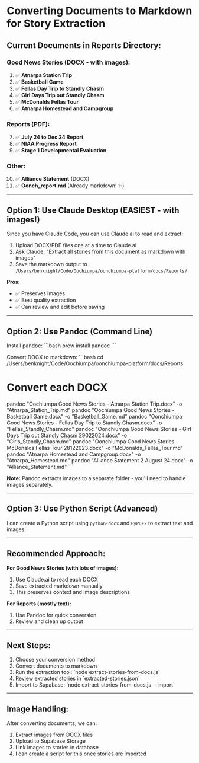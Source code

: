 # Converting Documents to Markdown for Story Extraction

## Current Documents in Reports Directory:

### Good News Stories (DOCX - with images):
1. ✅ **Atnarpa Station Trip**
2. ✅ **Basketball Game**
3. ✅ **Fellas Day Trip to Standly Chasm**
4. ✅ **Girl Days Trip out Standly Chasm**
5. ✅ **McDonalds Fellas Tour**
6. ✅ **Atnarpa Homestead and Campgroup**

### Reports (PDF):
7. ✅ **July 24 to Dec 24 Report**
8. ✅ **NIAA Progress Report**
9. ✅ **Stage 1 Developmental Evaluation**

### Other:
10. ✅ **Alliance Statement** (DOCX)
11. ✅ **Oonch_report.md** (Already markdown! ✨)

---

## Option 1: Use Claude Desktop (EASIEST - with images!)

Since you have Claude Code, you can use Claude.ai to read and extract:

1. Upload DOCX/PDF files one at a time to Claude.ai
2. Ask Claude: "Extract all stories from this document as markdown with images"
3. Save the markdown output to `/Users/benknight/Code/Oochiumpa/oonchiumpa-platform/docs/Reports/`

**Pros:**
- ✅ Preserves images
- ✅ Best quality extraction
- ✅ Can review and edit before saving

---

## Option 2: Use Pandoc (Command Line)

Install pandoc:
\`\`\`bash
brew install pandoc
\`\`\`

Convert DOCX to markdown:
\`\`\`bash
cd /Users/benknight/Code/Oochiumpa/oonchiumpa-platform/docs/Reports

# Convert each DOCX
pandoc "Oochiumpa Good News Stories - Atnarpa Station Trip.docx" -o "Atnarpa_Station_Trip.md"
pandoc "Oochiumpa Good News Stories - Basketball Game.docx" -o "Basketball_Game.md"
pandoc "Oonchiumpa Good News Stories - Fellas Day Trip to Standly Chasm.docx" -o "Fellas_Standly_Chasm.md"
pandoc "Oonchiumpa Good News Stories - Girl Days Trip out Standly Chasm 29022024.docx" -o "Girls_Standly_Chasm.md"
pandoc "Oonchiumpa Good News Stories - McDonalds Fellas Tour 28122023.docx" -o "McDonalds_Fellas_Tour.md"
pandoc "Atnarpa Homestead and Campgroup.docx" -o "Atnarpa_Homestead.md"
pandoc "Alliance Statement 2 August 24.docx" -o "Alliance_Statement.md"
\`\`\`

**Note:** Pandoc extracts images to a separate folder - you'll need to handle images separately.

---

## Option 3: Use Python Script (Advanced)

I can create a Python script using `python-docx` and `PyPDF2` to extract text and images.

---

## Recommended Approach:

**For Good News Stories (with lots of images):**
1. Use Claude.ai to read each DOCX
2. Save extracted markdown manually
3. This preserves context and image descriptions

**For Reports (mostly text):**
1. Use Pandoc for quick conversion
2. Review and clean up output

---

## Next Steps:

1. Choose your conversion method
2. Convert documents to markdown
3. Run the extraction tool: \`node extract-stories-from-docs.js\`
4. Review extracted stories in \`extracted-stories.json\`
5. Import to Supabase: \`node extract-stories-from-docs.js --import\`

---

## Image Handling:

After converting documents, we can:
1. Extract images from DOCX files
2. Upload to Supabase Storage
3. Link images to stories in database
4. I can create a script for this once stories are imported
